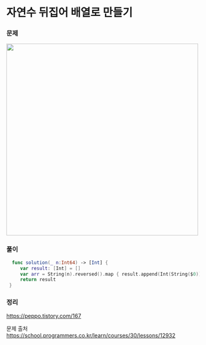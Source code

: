 #  자연수 뒤집어 배열로 만들기

### 문제
<img src="https://user-images.githubusercontent.com/64088377/200099229-a1d1fb83-45a0-43ff-bcab-4b8e9fbc9f98.png" width="500" >


### 풀이 <br>
```swift
  func solution(_ n:Int64) -> [Int] {
     var result: [Int] = []
     var arr = String(n).reversed().map { result.append(Int(String($0))!) }
     return result
 }
```

### 정리 <br>
https://peppo.tistory.com/167

문제 출처 <br>
https://school.programmers.co.kr/learn/courses/30/lessons/12932
